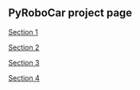 ## PyRoboCar project page

<a href="https://github.com/larguncw/PyRoboCar/blob/main/pages/section_1.md">Section 1</a>

<a href="https://github.com/larguncw/PyRoboCar/blob/main/pages/section_2.md">Section 2</a>

<a href="https://github.com/larguncw/PyRoboCar/blob/main/pages/section_3.md">Section 3</a>

<a href="https://github.com/larguncw/PyRoboCar/blob/main/pages/section_4.md">Section 4</a>
